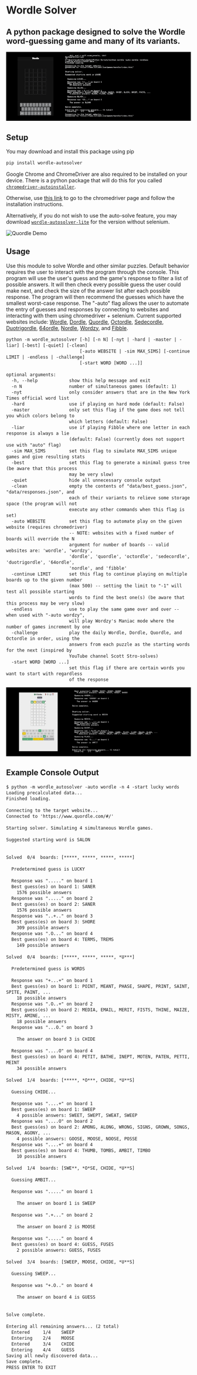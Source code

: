 # Wordle Solver
## A python package designed to solve the Wordle word-guessing game and many of its variants.

![Wordle Demo](img/wordle-demo.gif)

## Setup
You may download and install this package using pip
```bash
pip install wordle-autosolver
```
Google Chrome and ChromeDriver are also required to be installed on your device. There is a python package that will do this for you called [`chromedriver-autoinstaller`](https://pypi.org/project/chromedriver-autoinstaller/).

Otherwise, use [this link](https://chromedriver.chromium.org/getting-started) to go to the chromedriver page and follow the installation instructions.

Alternatively, if you do not wish to use the auto-solve feature, you may download [`wordle-autosolver-lite`](https://pypi.org/project/wordle-autosolver-lite/) for the version without selenium.

![Quordle Demo](img/quordle-demo.gif)

## Usage
Use this module to solve Wordle and other similar puzzles. Default behavior requires the user to interact with the program through the console. This program will use the user's guess and the game's response to filter a list of possible answers. It will then check every possible guess the user could make next, and check the size of the answer list after each possible response. The program will then recommend the guesses which have the smallest worst-case response. The "-auto" flag allows the user to automate the entry of guesses and responses by connecting to websites and interacting with them using chromedriver + selenium. Current supported websites include: [Wordle](www.nytimes.com/games/wordle/index.html), [Dordle](zaratustra.itch.io/dordle), [Quordle](www.quordle.com), [Octordle](octordle.com), [Sedecordle](www.sedecordle.com), [Duotrigordle](duotrigordle.com), [64ordle](64ordle.au), [Nordle](www.nordle.us), [Wordzy](wordzmania.com/Wordzy), and [Fibble](fibble.xyz).
```
python -m wordle_autosolver [-h] [-n N] [-nyt | -hard | -master | -liar] [-best] [-quiet] [-clean]
                            [-auto WEBSITE | -sim MAX_SIMS] [-continue LIMIT | -endless | -challenge]
                            [-start WORD [WORD ...]]

optional arguments:
  -h, --help            show this help message and exit
  -n N                  number of simultaneous games (default: 1)
  -nyt                  only consider answers that are in the New York Times official word list
  -hard                 use if playing on hard mode (default: False)
  -master               only set this flag if the game does not tell you which colors belong to
                        which letters (default: False)
  -liar                 use if playing Fibble where one letter in each response is always a lie
                        (default: False) (currently does not support use with "auto" flag)
  -sim MAX_SIMS         set this flag to simulate MAX_SIMS unique games and give resulting stats
  -best                 set this flag to generate a minimal guess tree (be aware that this process
                        may be very slow)
  -quiet                hide all unnecessary console output
  -clean                empty the contents of "data/best_guess.json", "data/responses.json", and
                        each of their variants to relieve some storage space (the program will not
                        execute any other commands when this flag is set)
  -auto WEBSITE         set this flag to automate play on the given website (requires chromedriver)
                        -- NOTE: websites with a fixed number of boards will override the N
                        argument for number of boards -- valid websites are: 'wordle', 'wordzy',
                        'dordle', 'quordle', 'octordle', 'sedecordle', 'duotrigordle', '64ordle',
                        'nordle', and 'fibble'
  -continue LIMIT       set this flag to continue playing on multiple boards up to the given number
                        (max 500) -- setting the limit to "-1" will test all possible starting
                        words to find the best one(s) (be aware that this process may be very slow)
  -endless              use to play the same game over and over -- when used with "-auto wordzy",
                        will play Wordzy's Maniac mode where the number of games increment by one
  -challenge            play the daily Wordle, Dordle, Quordle, and Octordle in order, using the
                        answers from each puzzle as the starting words for the next (inspired by
                        YouTube channel Scott Stro-solves)
  -start WORD [WORD ...]
                        set this flag if there are certain words you want to start with regardless
                        of the response
```

![Fibble Demo](img/fibble-demo.gif)

## Example Console Output
```
$ python -m wordle_autosolver -auto wordle -n 4 -start lucky words
Loading precalculated data...
Finished loading.

Connecting to the target website...
Connected to 'https://www.quordle.com/#/'

Starting solver. Simulating 4 simultaneous Wordle games.

Suggested starting word is SALON


Solved  0/4  boards: [*****, *****, *****, *****]

  Predetermined guess is LUCKY

  Response was "....." on board 1
  Best guess(es) on board 1: SANER
    1576 possible answers
  Response was "....." on board 2
  Best guess(es) on board 2: SANER
    1576 possible answers
  Response was "..+.." on board 3
  Best guess(es) on board 3: SHORE
    309 possible answers
  Response was ".O..." on board 4
  Best guess(es) on board 4: TERMS, TREMS
    149 possible answers

Solved  0/4  boards: [*****, *****, *****, *U***]

  Predetermined guess is WORDS

  Response was "+...+" on board 1
  Best guess(es) on board 1: POINT, MEANT, PHASE, SHAPE, PRINT, SAINT, SPITE, PAINT, ...
    18 possible answers
  Response was ".O..+" on board 2
  Best guess(es) on board 2: MEDIA, EMAIL, MERIT, FISTS, THINE, MAIZE, MISTY, AMINE, ...
    18 possible answers
  Response was "...O." on board 3

    The answer on board 3 is CHIDE

  Response was "....O" on board 4
  Best guess(es) on board 4: PETIT, BATHE, INEPT, MOTEN, PATEN, PETTI, MEINT
    34 possible answers

Solved  1/4  boards: [*****, *O***, CHIDE, *U**S]

  Guessing CHIDE...

  Response was "....+" on board 1
  Best guess(es) on board 1: SWEEP
    4 possible answers: SWEET, SWEPT, SWEAT, SWEEP
  Response was "....O" on board 2
  Best guess(es) on board 2: AMONG, ALONG, WRONG, SIGNS, GROWN, SONGS, MASON, AGONY, ...
    4 possible answers: GOOSE, MOOSE, NOOSE, POSSE
  Response was "....+" on board 4
  Best guess(es) on board 4: THUMB, TOMBS, AMBIT, TIMBO
    10 possible answers

Solved  1/4  boards: [SWE**, *O*SE, CHIDE, *U**S]

  Guessing AMBIT...

  Response was "....." on board 1

    The answer on board 1 is SWEEP

  Response was ".+..." on board 2

    The answer on board 2 is MOOSE

  Response was "....." on board 4
  Best guess(es) on board 4: GUESS, FUSES
    2 possible answers: GUESS, FUSES

Solved  3/4  boards: [SWEEP, MOOSE, CHIDE, *U**S]

  Guessing SWEEP...

  Response was "+.O.." on board 4

    The answer on board 4 is GUESS


Solve complete.

Entering all remaining answers... (2 total)
  Entered     1/4    SWEEP
  Entering    2/4    MOOSE
  Entered     3/4    CHIDE
  Entering    4/4    GUESS
Saving all newly discovered data...
Save complete.
PRESS ENTER TO EXIT
```
